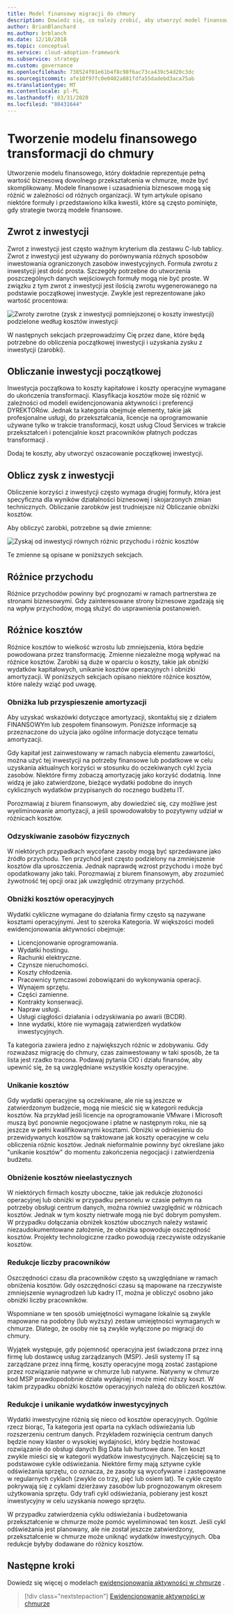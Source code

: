 ```yaml
---
title: Model finansowy migracji do chmury
description: Dowiedz się, co należy zrobić, aby utworzyć model finansowy, który dokładnie reprezentuje pełną wartość biznesową transformacji w chmurze.
author: BrianBlanchard
ms.author: brblanch
ms.date: 12/10/2018
ms.topic: conceptual
ms.service: cloud-adoption-framework
ms.subservice: strategy
ms.custom: governance
ms.openlocfilehash: 738524f01e61b4f8c98f6ac73ca439c54d20c3dc
ms.sourcegitcommit: afe10f97fc0e0402a881fdfa55dadebd3aca75ab
ms.translationtype: MT
ms.contentlocale: pl-PL
ms.lasthandoff: 03/31/2020
ms.locfileid: "80431644"
---
```

# <a name="create-a-financial-model-for-cloud-transformation"></a>Tworzenie modelu finansowego transformacji do chmury

Utworzenie modelu finansowego, który dokładnie reprezentuje pełną wartość biznesową dowolnego przekształcenia w chmurze, może być skomplikowany. Modele finansowe i uzasadnienia biznesowe mogą się różnić w zależności od różnych organizacji. W tym artykule opisano niektóre formuły i przedstawiono kilka kwestii, które są często pominięte, gdy strategie tworzą modele finansowe.

## <a name="return-on-investment"></a>Zwrot z inwestycji

Zwrot z inwestycji jest często ważnym kryterium dla zestawu C-lub tablicy. Zwrot z inwestycji jest używany do porównywania różnych sposobów inwestowania ograniczonych zasobów inwestycyjnych. Formuła zwrotu z inwestycji jest dość prosta. Szczegóły potrzebne do utworzenia poszczególnych danych wejściowych formuły mogą nie być proste. W związku z tym zwrot z inwestycji jest ilością zwrotu wygenerowanego na podstawie początkowej inwestycje. Zwykle jest reprezentowane jako wartość procentowa:

![Zwroty zwrotne (zysk z inwestycji pomniejszonej o koszty inwestycji) podzielone według kosztów inwestycji](../_images/strategy/formula-roi.png)

W następnych sekcjach przeprowadzimy Cię przez dane, które będą potrzebne do obliczenia początkowej inwestycji i uzyskania zysku z inwestycji (zarobki).

## <a name="calculate-initial-investment"></a>Obliczanie inwestycji początkowej

Inwestycja początkowa to koszty kapitałowe i koszty operacyjne wymagane do ukończenia transformacji. Klasyfikacja kosztów może się różnić w zależności od modeli ewidencjonowania aktywności i preferencji DYREKTORów. Jednak ta kategoria obejmuje elementy, takie jak profesjonalne usługi, do przekształcania, licencje na oprogramowanie używane tylko w trakcie transformacji, koszt usług Cloud Services w trakcie przekształceń i potencjalnie koszt pracowników płatnych podczas transformacji .

Dodaj te koszty, aby utworzyć oszacowanie początkowej inwestycji.

## <a name="calculate-the-gain-from-investment"></a>Oblicz zysk z inwestycji

Obliczenie korzyści z inwestycji często wymaga drugiej formuły, która jest specyficzna dla wyników działalności biznesowej i skojarzonych zmian technicznych. Obliczanie zarobków jest trudniejsze niż Obliczanie obniżki kosztów.

Aby obliczyć zarobki, potrzebne są dwie zmienne:

![Zyskaj od inwestycji równych różnic przychodu i różnic kosztów](../_images/strategy/formula-gain-from-investment.png)

Te zmienne są opisane w poniższych sekcjach.

## <a name="revenue-deltas"></a>Różnice przychodu

Różnice przychodów powinny być prognozami w ramach partnerstwa ze stronami biznesowymi. Gdy zainteresowane strony biznesowe zgadzają się na wpływ przychodów, mogą służyć do usprawnienia postanowień.

## <a name="cost-deltas"></a>Różnice kosztów

Różnice kosztów to wielkość wzrostu lub zmniejszenia, która będzie powodowana przez transformację. Zmienne niezależne mogą wpływać na różnice kosztów. Zarobki są duże w oparciu o koszty, takie jak obniżki wydatków kapitałowych, unikanie kosztów operacyjnych i obniżki amortyzacji. W poniższych sekcjach opisano niektóre różnice kosztów, które należy wziąć pod uwagę.

### <a name="depreciation-reduction-or-acceleration"></a>Obniżka lub przyspieszenie amortyzacji

Aby uzyskać wskazówki dotyczące amortyzacji, skontaktuj się z działem FINANSOWYm lub zespołem finansowym. Poniższe informacje są przeznaczone do użycia jako ogólne informacje dotyczące tematu amortyzacji.

Gdy kapitał jest zainwestowany w ramach nabycia elementu zawartości, można użyć tej inwestycji na potrzeby finansowe lub podatkowe w celu uzyskania aktualnych korzyści w stosunku do oczekiwanych cykl życia zasobów. Niektóre firmy zobaczą amortyzację jako korzyść dodatnią. Inne widzą je jako zatwierdzone, bieżące wydatki podobne do innych cyklicznych wydatków przypisanych do rocznego budżetu IT.

Porozmawiaj z biurem finansowym, aby dowiedzieć się, czy możliwe jest wyeliminowanie amortyzacji, a jeśli spowodowałoby to pozytywny udział w różnicach kosztów.

### <a name="physical-asset-recovery"></a>Odzyskiwanie zasobów fizycznych

W niektórych przypadkach wycofane zasoby mogą być sprzedawane jako źródło przychodu. Ten przychód jest często podzielony na zmniejszenie kosztów dla uproszczenia. Jednak naprawdę wzrost przychodu i może być opodatkowany jako taki. Porozmawiaj z biurem finansowym, aby zrozumieć żywotność tej opcji oraz jak uwzględnić otrzymany przychód.

### <a name="operational-cost-reductions"></a>Obniżki kosztów operacyjnych

Wydatki cykliczne wymagane do działania firmy często są nazywane kosztami operacyjnymi. Jest to szeroka Kategoria. W większości modeli ewidencjonowania aktywności obejmuje:

- Licencjonowanie oprogramowania.
- Wydatki hostingu.
- Rachunki elektryczne.
- Czynsze nieruchomości.
- Koszty chłodzenia.
- Pracownicy tymczasowi zobowiązani do wykonywania operacji.
- Wynajem sprzętu.
- Części zamienne.
- Kontrakty konserwacji.
- Napraw usługi.
- Usługi ciągłości działania i odzyskiwania po awarii (BCDR).
- Inne wydatki, które nie wymagają zatwierdzeń wydatków inwestycyjnych.

Ta kategoria zawiera jedno z największych różnic w zdobywaniu. Gdy rozważasz migrację do chmury, czas zainwestowany w taki sposób, że ta lista jest rzadko tracona. Podawaj pytania CIO i działu finansów, aby upewnić się, że są uwzględniane wszystkie koszty operacyjne.

### <a name="cost-avoidance"></a>Unikanie kosztów

Gdy wydatki operacyjne są oczekiwane, ale nie są jeszcze w zatwierdzonym budżecie, mogą nie mieścić się w kategorii redukcja kosztów. Na przykład jeśli licencje na oprogramowanie VMware i Microsoft muszą być ponownie negocjowane i płatne w następnym roku, nie są jeszcze w pełni kwalifikowanymi kosztami. Obniżki w odniesieniu do przewidywanych kosztów są traktowane jak koszty operacyjne w celu obliczenia różnic kosztów. Jednak nieformalnie powinny być określane jako "unikanie kosztów" do momentu zakończenia negocjacji i zatwierdzenia budżetu.

### <a name="soft-cost-reductions"></a>Obniżenie kosztów nieelastycznych

W niektórych firmach koszty uboczne, takie jak redukcje złożoności operacyjnej lub obniżki w przypadku personelu w czasie pełnym na potrzeby obsługi centrum danych, można również uwzględnić w różnicach kosztów. Jednak w tym koszty nietrwałe mogą nie być dobrym pomysłem. W przypadku dołączania obniżek kosztów ubocznych należy wstawić niezaudokumentowane założenie, że obniżka spowoduje oszczędność kosztów. Projekty technologiczne rzadko powodują rzeczywiste odzyskanie kosztów.

### <a name="headcount-reductions"></a>Redukcje liczby pracowników

Oszczędności czasu dla pracowników często są uwzględniane w ramach obniżenia kosztów. Gdy oszczędności czasu są mapowane na rzeczywiste zmniejszenie wynagrodzeń lub kadry IT, można je obliczyć osobno jako obniżki liczby pracowników.

Wspomniane w ten sposób umiejętności wymagane lokalnie są zwykle mapowane na podobny (lub wyższy) zestaw umiejętności wymaganych w chmurze. Dlatego, że osoby nie są zwykle wyłączone po migracji do chmury.

Wyjątek występuje, gdy pojemność operacyjna jest świadczona przez inną firmę lub dostawcę usług zarządzanych (MSP). Jeśli systemy IT są zarządzane przez inną firmę, koszty operacyjne mogą zostać zastąpione przez rozwiązanie natywne w chmurze lub natywne. Natywny w chmurze kod MSP prawdopodobnie działa wydajniej i może mieć niższy koszt. W takim przypadku obniżki kosztów operacyjnych należą do obliczeń kosztów.

### <a name="capital-expense-reductions-or-avoidance"></a>Redukcje i unikanie wydatków inwestycyjnych

Wydatki inwestycyjne różnią się nieco od kosztów operacyjnych. Ogólnie rzecz biorąc, Ta kategoria jest oparta na cyklach odświeżania lub rozszerzeniu centrum danych. Przykładem rozwinięcia centrum danych będzie nowy klaster o wysokiej wydajności, który będzie hostować rozwiązanie do obsługi danych Big Data lub hurtowe dane. Ten koszt zwykle mieści się w kategorii wydatków inwestycyjnych. Najczęściej są to podstawowe cykle odświeżania. Niektóre firmy mają sztywne cykle odświeżania sprzętu, co oznacza, że zasoby są wycofywane i zastępowane w regularnych cyklach (zwykle co trzy, pięć lub osiem lat). Te cykle często pokrywają się z cyklami dzierżawy zasobów lub prognozowanym okresem użytkowania sprzętu. Gdy trafi cykl odświeżania, pobierany jest koszt inwestycyjny w celu uzyskania nowego sprzętu.

W przypadku zatwierdzenia cyklu odświeżania i budżetowania przekształcenie w chmurze może pomóc wyeliminować ten koszt. Jeśli cykl odświeżania jest planowany, ale nie został jeszcze zatwierdzony, przekształcenie w chmurze może uniknąć wydatków inwestycyjnych. Oba redukcje byłyby dodawane do różnicy kosztów.

## <a name="next-steps"></a>Następne kroki

Dowiedz się więcej o modelach [ewidencjonowania aktywności w chmurze](./cloud-accounting.md) .

> [!div class="nextstepaction"]
> [Ewidencjonowanie aktywności w chmurze](./cloud-accounting.md)
